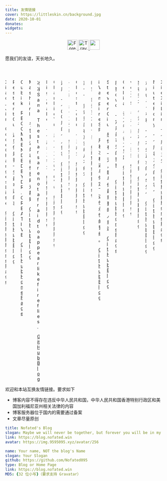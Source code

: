 ```yaml
---
title: 友情链接
cover: https://littleskin.cn/background.jpg
date: 2020-10-01
donates:
widgets:
---
```

<center><a href="https://www.foreverblog.cn/" target="_blank" > <img src="https://img.foreverblog.cn/logo_en_default.png" alt="Forever" style="width:auto;height:32px;"> </a><a href="https://www.travellings.cn/go.html" target="_blank" > <img src="https://www.travellings.cn/assets/logo.svg" alt="Travelling" style="width:auto;height:32px;"> </a> <a href="https://www.foreverblog.cn/go.html" target="_blank"> <img src="https://img.foreverblog.cn/wormhole_2.gif" alt="" style="width:auto;height:32px;" title="穿梭虫洞-随机访问十年之约友链博客"></a></center>

愿我们的友谊，天长地久。
<div class="columns is-multiline">
    <div class="column is-half">
        <div class="card">
            <div class="card-content">
                <div class="media">
                    <div class="media-left">
                        <figure class="image is-48x48">
                            <img src="https://www.libravatar.org/avatar/c9f5cb9429fc2e629c3498128f640b14?s=256">
                        </figure>
                    </div>
                    <div class="media-content">
                        <p class="title is-4">Xiao_Jin</p>
                        <p class="subtitle is-6">Code Changes Life</p>
                    </div>
                </div>
            </div>
            <footer class="card-footer">
                <a href="https://github.com/Jinzhijie" class="card-footer-item">GitHub</a>
                <a href="https://xiaojin233.cn" class="card-footer-item">Home Page</a>
            </footer>
        </div>
    </div>
    <div class="column is-half">
        <div class="card">
            <div class="card-content">
                <div class="media">
                    <div class="media-left">
                        <figure class="image is-48x48">
                            <img src="https://www.libravatar.org/avatar/1e45107097e38e8813f343834dd63f8e?s=256">
                        </figure>
                    </div>
                    <div class="media-content">
                        <p class="title is-4">Restent Ou</p>
                        <p class="subtitle is-6">遇见你是我一生最幸运的事</p>
                    </div>
                </div>
            </div>
            <footer class="card-footer">
                <a href="https://github.com/Restent" class="card-footer-item">GitHub</a>
                <a href="https://blog.restent.win/" class="card-footer-item">Blog</a>
            </footer>
        </div>
    </div>
    <div class="column is-half">
        <div class="card">
            <div class="card-content">
                <div class="media">
                    <div class="media-left">
                        <figure class="image is-48x48">
                            <img src="https://www.libravatar.org/avatar/49b770ffa1083c3f9461b2b8e0514be5?s=256">
                        </figure>
                    </div>
                    <div class="media-content">
                        <p class="title is-4">Cubik</p>
                        <p class="subtitle is-6">RECOMMENDED BY DR.CREATIVE</p>
                    </div>
                </div>
            </div>
            <footer class="card-footer">
                <a href="https://github.com/cubik65536" class="card-footer-item">GitHub</a>
                <a href="https://www.cubik65536.top" class="card-footer-item">Home Page</a>
            </footer>
        </div>
    </div>
    <div class="column is-half">
        <div class="card">
            <div class="card-content">
                <div class="media">
                    <div class="media-left">
                        <figure class="image is-48x48">
                            <img src="https://www.libravatar.org/avatar/d3d2c7c7d4bed80a2304b529de55d4a9?s=256">
                        </figure>
                    </div>
                    <div class="media-content">
                        <p class="title is-4">Mashirl</p>
                        <p class="subtitle is-6">予 世界温柔以待 惟愿 时光静好</p>
                    </div>
                </div>
            </div>
            <footer class="card-footer">
                <a href="https://github.com/Mashirl" class="card-footer-item">GitHub</a>
                <a href="https://mashirl.com" class="card-footer-item">Blog</a>
            </footer>
        </div>
    </div>
    <div class="column is-half">
        <div class="card">
            <div class="card-content">
                <div class="media">
                    <div class="media-left">
                        <figure class="image is-48x48">
                            <img src="https://www.libravatar.org/avatar/3eee0d09ddccea63d72a986732f62539?s=256">
                        </figure>
                    </div>
                    <div class="media-content">
                        <p class="title is-4">冰凌 Sama</p>
                        <p class="subtitle is-6">The stars are not afraid to appear like fireflies.</p>
                    </div>
                </div>
            </div>
            <footer class="card-footer">
                <a href="https://github.com/bingling-sama" class="card-footer-item">GitHub</a>
                <a href="https://blog.booling.cn/" class="card-footer-item">Blog</a>
            </footer>
        </div>
    </div>
    <div class="column is-half">
        <div class="card">
            <div class="card-content">
                <div class="media">
                    <div class="media-left">
                        <figure class="image is-48x48">
                            <img src="https://cdn.jsdelivr.net/gh/Big-Cake-jpg/Image_For_My_Blog/tx.jpg">
                        </figure>
                    </div>
                    <div class="media-content">
                        <p class="title is-4">Big_Cake</p>
                        <p class="subtitle is-6">一个屑初三学生</p>
                    </div>
                </div>
            </div>
            <footer class="card-footer">
                <a href="https://github.com/Big-Cake-jpg" class="card-footer-item">GitHub</a>
                <a href="https://bigcake.cakemc.top" class="card-footer-item">Blog</a>
            </footer>
        </div>
    </div>
    <div class="column is-half">
        <div class="card">
            <div class="card-content">
                <div class="media">
                    <div class="media-left">
                        <figure class="image is-48x48">
                            <img src="https://www.libravatar.org/avatar/196abee62a3e3a029238026c0a5369ff?s=256">
                        </figure>
                    </div>
                    <div class="media-content">
                        <p class="title is-4">CharlieYu</p>
                        <p class="subtitle is-6">是一个正太 ฅ’ω’ฅ</p>
                    </div>
                </div>
            </div>
            <footer class="card-footer">
                <a href="https://github.com/CharlieYu4994" class="card-footer-item">GitHub</a>
                <a href="https://blog.charlie.moe" class="card-footer-item">Blog</a>
            </footer>
        </div>
    </div>
    <div class="column is-half">
        <div class="card">
            <div class="card-content">
                <div class="media">
                    <div class="media-left">
                        <figure class="image is-48x48">
                            <img src="https://blog.smallxu.com/g.jpg">
                        </figure>
                    </div>
                    <div class="media-content">
                        <p class="title is-4">逆风</p>
                        <p class="subtitle is-6">一个 00 后的个人博客</p>
                    </div>
                </div>
            </div>
            <footer class="card-footer">
                <a href="https://github.com/1264822519" class="card-footer-item">GitHub</a>
                <a href="https://blog.smallxu.com/" class="card-footer-item">Blog</a>
            </footer>
        </div>
    </div>
    <div class="column is-half">
        <div class="card">
            <div class="card-content">
                <div class="media">
                    <div class="media-left">
                        <figure class="image is-48x48">
                            <img src="https://www.libravatar.org/avatar/ad7ded0769418df3d9ab71edeb94820c?s=256">
                        </figure>
                    </div>
                    <div class="media-content">
                        <p class="title is-4">一刀斩</p>
                        <p class="subtitle is-6">是一刀受哒</p>
                    </div>
                </div>
            </div>
            <footer class="card-footer">
                <a href="https://github.com/YidaozhanYa" class="card-footer-item">GitHub</a>
                <a href="https://blog.yidaozhan.top/" class="card-footer-item">Blog</a>
            </footer>
        </div>
    </div>
        <div class="column is-half">
        <div class="card">
            <div class="card-content">
                <div class="media">
                    <div class="media-left">
                        <figure class="image is-48x48">
                            <img src="https://www.libravatar.org/avatar/bf63bd3875e4d9129eef17f5ecb348c1?s=256">
                        </figure>
                    </div>
                    <div class="media-content">
                        <p class="title is-4">Ghost_chu</p>
                        <p class="subtitle is-6">一只咸鱼</p>
                    </div>
                </div>
            </div>
            <footer class="card-footer">
                <a href="https://github.com/Ghost-chu" class="card-footer-item">GitHub</a>
                <a href="https://www.ghostchu.com/" class="card-footer-item">Blog</a>
            </footer>
        </div>
    </div>
    <div class="column is-half">
        <div class="card">
            <div class="card-content">
                <div class="media">
                    <div class="media-left">
                        <figure class="image is-48x48">
                            <img src="https://img10.360buyimg.com/ddimg/jfs/t1/214940/28/13992/13695/622039e0E8283ea56/6176b9c35f4d60ab.webp">
                        </figure>
                    </div>
                    <div class="media-content">
                        <p class="title is-4">苏卡卡</p>
                        <p class="subtitle is-6">童话只美在真实却从不续写</p>
                    </div>
                </div>
            </div>
            <footer class="card-footer">
                <a href="https://github.com/SukkaW" class="card-footer-item">GitHub</a>
                <a href="https://blog.skk.moe/" class="card-footer-item">Blog</a>
            </footer>
        </div>
    </div>
    <div class="column is-half">
        <div class="card">
            <div class="card-content">
                <div class="media">
                    <div class="media-left">
                        <figure class="image is-48x48">
                            <img src="https://www.libravatar.org/avatar/e012f03ca2890fe724a3e9b1030117b3?s=256">
                        </figure>
                    </div>
                    <div class="media-content">
                        <p class="title is-4">晓空</p>
                        <p class="subtitle is-6">探索更大的世界</p>
                    </div>
                </div>
            </div>
            <footer class="card-footer">
                <a href="https://github.com/kjzh001" class="card-footer-item">GitHub</a>
                <a href="https://blog.moeworld.tech/" class="card-footer-item">Blog</a>
            </footer>
        </div>
    </div>
    <div class="column is-half">
        <div class="card">
            <div class="card-content">
                <div class="media">
                    <div class="media-left">
                        <figure class="image is-48x48">
                            <img src="https://www.libravatar.org/avatar/9116fc3de8f9a46668beb1a6b7dbcbcd?s=256">
                        </figure>
                    </div>
                    <div class="media-content">
                        <p class="title is-4">iVampireSP</p>
                        <p class="subtitle is-6">用初次相遇与你定下这份永恒的誓约。</p>
                    </div>
                </div>
            </div>
            <footer class="card-footer">
                <a href="https://github.com/iVampireSP" class="card-footer-item">GitHub</a>
                <a href="https://ivampiresp.com/" class="card-footer-item">Blog</a>
            </footer>
        </div>
    </div>
    <div class="column is-half">
        <div class="card">
            <div class="card-content">
                <div class="media">
                    <div class="media-left">
                        <figure class="image is-48x48">
                            <img src="https://www.libravatar.org/avatar/ab0c494c3f7aa6d5767f3fd2579cb389?s=256">
                        </figure>
                    </div>
                    <div class="media-content">
                        <p class="title is-4">Steven Qiu</p>
                        <p class="subtitle is-6">愿你有一天，能与你最重要的人重逢</p>
                    </div>
                </div>
            </div>
            <footer class="card-footer">
                <a href="https://github.com/tnqzh123" class="card-footer-item">GitHub</a>
                <a href="https://www.littleqiu.net/" class="card-footer-item">Blog</a>
            </footer>
        </div>
    </div>
    <div class="column is-half">
        <div class="card">
            <div class="card-content">
                <div class="media">
                    <div class="media-left">
                        <figure class="image is-48x48">
                            <img src="https://www.libravatar.org/avatar/e4214be73f945d41417be4475de05c82?s=256">
                        </figure>
                    </div>
                    <div class="media-content">
                        <p class="title is-4">肥猪qwq</p>
                        <p class="subtitle is-6">一定是最可爱的猪猪！</p>
                    </div>
                </div>
            </div>
            <footer class="card-footer">
                <a href="https://github.com/feizhuqwq" class="card-footer-item">GitHub</a>
                <a href="https://www.feizhuqwq.com/" class="card-footer-item">Home Page</a>
            </footer>
        </div>
    </div>
    <div class="column is-half">
        <div class="card">
            <div class="card-content">
                <div class="media">
                    <div class="media-left">
                        <figure class="image is-48x48">
                            <img src="https://www.libravatar.org/avatar/e7247de5dc94382033c4368c136a28a7?s=256">
                        </figure>
                    </div>
                    <div class="media-content">
                        <p class="title is-4">Celia</p>
                        <p class="subtitle is-6">读万卷书 行万里路</p>
                    </div>
                </div>
            </div>
            <footer class="card-footer">
                <a href="https://github.com/liangchuxin" class="card-footer-item">GitHub</a>
                <a href="https://blog.becomingcelia.com/" class="card-footer-item">Blog</a>
            </footer>
        </div>
    </div>
    <div class="column is-half">
        <div class="card">
            <div class="card-content">
                <div class="media">
                    <div class="media-left">
                        <figure class="image is-48x48">
                            <img src="https://www.libravatar.org/avatar/fd5d1b5f38c357ccf6a3f144840b4bf7?s=256">
                        </figure>
                    </div>
                    <div class="media-content">
                        <p class="title is-4">wc215</p>
                        <p class="subtitle is-6">音乐-软件-探索</p>
                    </div>
                </div>
            </div>
            <footer class="card-footer">
                <a href="https://github.com/wc915760215" class="card-footer-item">GitHub</a>
                <a href="http://wc215.byethost10.com/" class="card-footer-item">Blog</a>
            </footer>
        </div>
    </div>
    <div class="column is-half">
        <div class="card">
            <div class="card-content">
                <div class="media">
                    <div class="media-left">
                        <figure class="image is-48x48">
                            <img src="https://shuiyunxc.github.io/images/avatar.png">
                        </figure>
                    </div>
                    <div class="media-content">
                        <p class="title is-4">独行秀才</p>
                        <p class="subtitle is-6">专注于黑苹果安装维护</p>
                    </div>
                </div>
            </div>
            <footer class="card-footer">
                <a href="https://github.com/shuiyunxc" class="card-footer-item">GitHub</a>
                <a href="https://shuiyunxc.github.io/" class="card-footer-item">Blog</a>
            </footer>
        </div>
    </div>
    <div class="column is-half">
        <div class="card">
            <div class="card-content">
                <div class="media">
                    <div class="media-left">
                        <figure class="image is-48x48">
                            <img src="https://www.libravatar.org/avatar/8379cb0cdda910c770a4b53d846b711e?s=256">
                        </figure>
                    </div>
                    <div class="media-content">
                        <p class="title is-4">かわいそうな私</p>
                        <p class="subtitle is-6">一个不务正业的小学生～</p>
                    </div>
                </div>
            </div>
            <footer class="card-footer">
                <a href="https://github.com/Niko-Karen" class="card-footer-item">GitHub</a>
                <a href="https://www.nikoblog.top/" class="card-footer-item">Blog</a>
            </footer>
        </div>
    </div>
    <div class="column is-half">
        <div class="card">
            <div class="card-content">
                <div class="media">
                    <div class="media-left">
                        <figure class="image is-48x48">
                            <img src="https://q1.qlogo.cn/g?b=qq&nk=3327223191&s=100">
                        </figure>
                    </div>
                    <div class="media-content">
                        <p class="title is-4">Niute Fony</p>
                        <p class="subtitle is-6">一个屑初三生的博客~</p>
                    </div>
                </div>
            </div>
            <footer class="card-footer">
                <a href="https://github.com/NiuFuyu855" class="card-footer-item">GitHub</a>
                <a href="https://off.cx/" class="card-footer-item">Blog</a>
            </footer>
        </div>
    </div>
    <div class="column is-half">
        <div class="card">
            <div class="card-content">
                <div class="media">
                    <div class="media-left">
                        <figure class="image is-48x48">
                            <img src="https://www.libravatar.org/avatar/4a582040fd6563802b7c80c449a5ff7d?s=256">
                        </figure>
                    </div>
                    <div class="media-content">
                        <p class="title is-4">XieXiLin</p>
                        <p class="subtitle is-6">一个屑初三生</p>
                    </div>
                </div>
            </div>
            <footer class="card-footer">
                <a href="https://github.com/XieXiLin3" class="card-footer-item">GitHub</a>
                <a href="https://www.xiexilin.cn/" class="card-footer-item">Home Page</a>
            </footer>
        </div>
    </div>
</div>

欢迎和本站互换友情链接。要求如下

- 博客内容不得存在违反中华人民共和国，中华人民共和国香港特别行政区和美国加利福尼亚州相关法律的内容
- 博客服务器位于国内的需要通过备案
- 文章尽量原创

``` yaml 我的站点信息
title: Nofated's Blog
slogan: Maybe we will never be together, but forever you will be in my heart.
link: https://blog.nofated.win
avatar: https://img.9595095.xyz/avatar/256
```

``` yaml 你需要提供以下信息
name: Your name, NOT the blog's Name
slogan: Your Slogan
github: https://github.com/Nofated095
type: Blog or Home Page
link: https://blog.nofated.win
MD5: {32 位小写}（要求支持 Gravatar）
```
